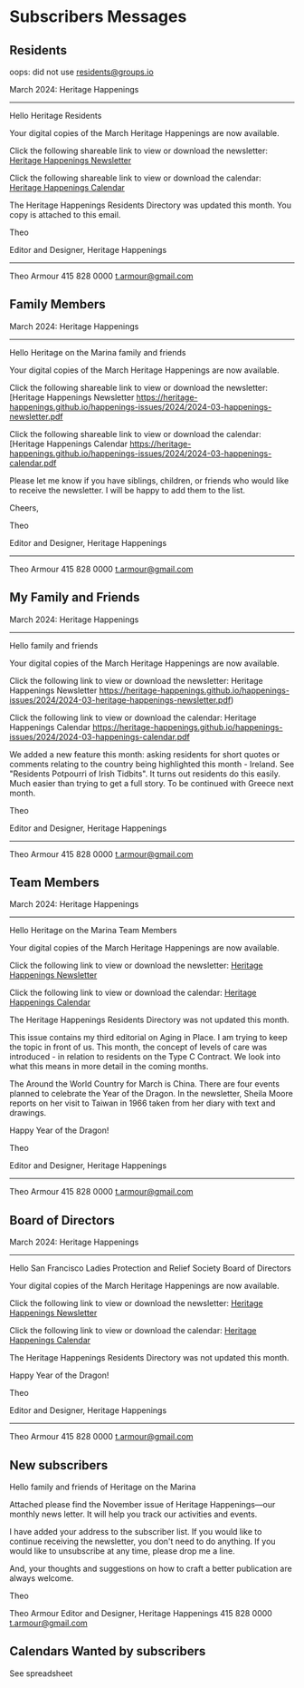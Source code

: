# Subscribers Messages

## Residents

oops: did not use residents@groups.io

March 2024: Heritage Happenings

***

Hello Heritage Residents

Your digital copies of the March Heritage Happenings are now available.

Click the following shareable link to view or download the newsletter: [Heritage Happenings Newsletter](https://heritage-happenings.github.io/happenings-issues/2024/2024-03-happenings-newsletter.pdf)

Click the following shareable link to view or download the calendar: [Heritage Happenings Calendar](https://heritage-happenings.github.io/happenings-issues/2024/2024-03-happenings-calendar.pdf)

The Heritage Happenings Residents Directory was updated this month. You copy is attached to this email.

Theo

Editor and Designer, Heritage Happenings

***

Theo Armour
415 828 0000
t.armour@gmail.com


## Family Members

March 2024: Heritage Happenings

***

Hello Heritage on the Marina family and friends

Your digital copies of the March Heritage Happenings are now available.

Click the following shareable link to view or download the newsletter: [Heritage Happenings Newsletter https://heritage-happenings.github.io/happenings-issues/2024/2024-03-happenings-newsletter.pdf

Click the following shareable link to view or download the calendar: [Heritage Happenings Calendar https://heritage-happenings.github.io/happenings-issues/2024/2024-03-happenings-calendar.pdf

Please let me know if you have siblings, children, or friends who would like to receive the newsletter. I will be happy to add them to the list.

Cheers,

Theo

Editor and Designer, Heritage Happenings

***

Theo Armour
415 828 0000
t.armour@gmail.com


## My Family and Friends

March 2024: Heritage Happenings

***

Hello family and friends

Your digital copies of the March Heritage Happenings are now available.

Click the following link to view or download the newsletter: Heritage Happenings Newsletter https://heritage-happenings.github.io/happenings-issues/2024/2024-03-heritage-happenings-newsletter.pdf)

Click the following link to view or download the calendar: Heritage Happenings Calendar https://heritage-happenings.github.io/happenings-issues/2024/2024-03-happenings-calendar.pdf

We added a new feature this month: asking residents for short quotes or comments relating to the country being highlighted this month - Ireland. See "Residents Potpourri of Irish Tidbits". It turns out residents do this easily. Much easier than trying to get a full story. To be continued with Greece next month.

Theo

Editor and Designer, Heritage Happenings

***

Theo Armour
415 828 0000
t.armour@gmail.com


## Team Members


March 2024: Heritage Happenings

***

Hello Heritage on the Marina Team Members

Your digital copies of the March Heritage Happenings are now available.

Click the following link to view or download the newsletter: [Heritage Happenings Newsletter](https://heritage-happenings.github.io/happenings-issues/2024/2024-03-heritage-happenings-newsletter.pdf)

Click the following link to view or download the calendar: [Heritage Happenings Calendar](https://heritage-happenings.github.io/happenings-issues/2024/2024-03-happenings-calendar.pdf)

The Heritage Happenings Residents Directory was not updated this month.

This issue contains my third editorial on Aging in Place. I am trying to keep the topic in front of us. This month, the concept of levels of care was introduced - in relation to residents on the Type C Contract. We look into what this means in more detail in the coming months.

The Around the World Country for March is China. There are four events planned to celebrate the Year of the Dragon. In the newsletter, Sheila Moore reports on her visit to Taiwan in 1966 taken from her diary with text and drawings.

Happy Year of the Dragon!

Theo

Editor and Designer, Heritage Happenings

***

Theo Armour
415 828 0000
t.armour@gmail.com


## Board of Directors


March 2024: Heritage Happenings

***


Hello San Francisco Ladies Protection and Relief Society Board of Directors

Your digital copies of the March Heritage Happenings are now available.

Click the following link to view or download the newsletter: [Heritage Happenings Newsletter](https://heritage-happenings.github.io/happenings-issues/2024/2024-03-heritage-happenings-newsletter.pdf)

Click the following link to view or download the calendar: [Heritage Happenings Calendar](https://heritage-happenings.github.io/happenings-issues/2024/2024-03-happenings-calendar.pdf)

The Heritage Happenings Residents Directory was not updated this month.



Happy Year of the Dragon!

Theo

Editor and Designer, Heritage Happenings

***

Theo Armour
415 828 0000
t.armour@gmail.com



## New subscribers

Hello family and friends of Heritage on the Marina

Attached please find the November issue of Heritage Happenings—our monthly news letter. It will help you track our activities and events.

I have added your address to the subscriber list. If you would like to continue receiving the newsletter, you don't need to do anything. If you would like to unsubscribe at any time, please drop me a line.

And, your thoughts and suggestions on how to craft a better publication are always welcome.

Theo

Theo Armour
Editor and Designer, Heritage Happenings
415 828 0000
t.armour@gmail.com


## Calendars Wanted by subscribers

See spreadsheet

